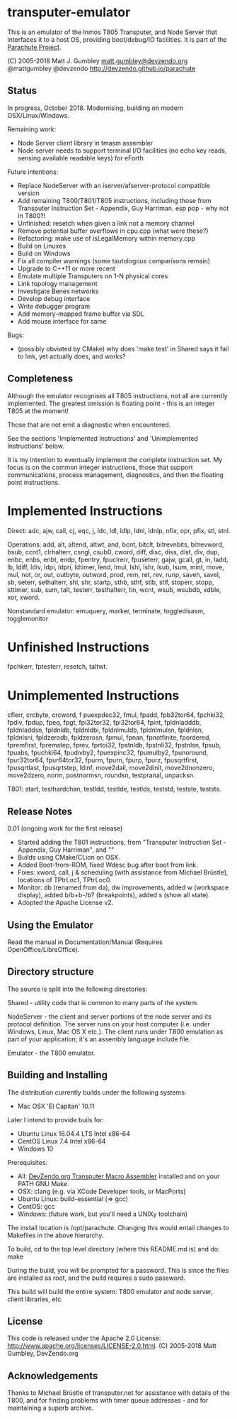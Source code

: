 transputer-emulator
===================
This is an emulator of the Inmos T805 Transputer, and Node Server that interfaces it
to a host OS, providing boot/debug/IO facilities. It is part of the
[Parachute Project](https://devzendo.github.io/parachute). 

(C) 2005-2018 Matt J. Gumbley
matt.gumbley@devzendo.org
@mattgumbley @devzendo
http://devzendo.github.io/parachute

Status
------
In progress, October 2018. Modernising, building on modern OSX/Linux/Windows.

Remaining work:
* Node Server client library in tmasm assembler
* Node server needs to support terminal I/O facilities (no echo key reads, sensing available readable keys) for eForth

Future intentions:
* Replace NodeServer with an iserver/afserver-protocol compatible version
* Add remaining T800/T801/T805 instructions, including those from Transputer Instruction Set - Appendix, Guy Harriman.
  esp pop - why not in T800?!
* Unfinished: resetch when given a link not a memory channel
* Remove potential buffer overflows in cpu.cpp (what were these?)
* Refactoring: make use of isLegalMemory within memory.cpp
* Build on Linuxes
* Build on Windows
* Fix all compiler warnings (some tautologous comparisons remain)
* Upgrade to C++11 or more recent
* Emulate multiple Transputers on 1-N physical cores
* Link topology management
* Investigate Benes networks
* Develop debug interface
* Write debugger program
* Add memory-mapped frame buffer via SDL
* Add mouse interface for same

Bugs:
* (possibly obviated by CMake) why does 'make test' in Shared says it fail to link, yet actually does, and works?

Completeness
------------
Although the emulator recognises all T805 instructions, not all are currently implemented.
The greatest omission is floating point - this is an integer T805 at the moment!

Those that are not emit a diagnostic when encountered.

See the sections 'Implemented Instructions' and 'Unimplemented Instructions' below.

It is my intention to eventually implement the complete instruction set. My focus is on the common integer instructions,
those that support communications, process management, diagnostics, and then the floating point instructions.

Implemented Instructions
========================
Direct:
adc, ajw, call, cj, eqc, j, ldc, ldl, ldlp, ldnl, ldnlp, nfix, opr, pfix, stl,
stnl.

Operations:
add, alt, altend, altwt, and, bcnt, bitclt, bitrevnbits, bitrevword, bsub,
ccnt1, clrhalterr, csngl, csub0, cword, diff, disc, diss, dist, div, dup, enbc,
enbs, enbt, endp, fpentry, fpuclrerr, fpuseterr, gajw, gcall, gt, in, ladd, lb,
ldiff, ldiv, ldpi, ldpri, ldtimer, lend, lmul, lshl, lshr, lsub, lsum, mint,
move, mul, not, or, out, outbyte, outword, prod, rem, ret, rev, runp, saveh,
savel, sb, seterr, sethalterr, shl, shr, startp, sthb, sthf, stlb, stlf,
stoperr, stopp, sttimer, sub, sum, talt, testerr, testhalterr, tin, wcnt, wsub,
wsubdb, xdble, xor, xword.

Nonstandard emulator:
emuquery, marker, terminate, toggledisasm, togglemonitor

Unfinished Instructions
=======================
fpchkerr, fptesterr, resetch, taltwt.

Unimplemented Instructions
==========================
cflerr, crcbyte, crcword, f puexpdec32, fmul, fpadd, fpb32tor64, fpchki32,
fpdiv, fpdup, fpeq, fpgt, fpi32tor32, fpi32tor64, fpint, fpldnladddb,
fpldnladdsn, fpldnldb, fpldnldbi, fpldnlmuldb, fpldnlmulsn, fpldnlsn,
fpldnlsni, fpldzerodb, fpldzerosn, fpmul, fpnan, fpnotfinite, fpordered,
fpremfirst, fpremstep, fprev, fprtoi32, fpstnldb, fpstnli32, fpstnlsn, fpsub,
fpuabs, fpuchki64, fpudivby2, fpuexpinc32, fpumulby2, fpunoround, fpur32tor64,
fpur64tor32, fpurm, fpurn, fpurp, fpurz, fpusqrtfirst, fpusqrtlast,
fpusqrtstep, ldinf, move2dall, move2dinit, move2dnonzero, move2dzero, norm,
postnormsn, roundsn, testpranal, unpacksn.

T801:
start, testhardchan, testldd, testlde, testlds, teststd, testste, teststs.



Release Notes
-------------
0.01 (ongoing work for the first release)
* Started adding the T801 instructions, from "Transputer Instruction Set - Appendix, Guy Harriman", and ""
* Builds using CMake/CLion on OSX.
* Added Boot-from-ROM, fixed Wdesc bug after boot from link.
* Fixes: xword, call, j & scheduling (with assistance from Michael Brüstle), locations of TPtrLoc1, TPtrLoc0.
* Monitor: db (renamed from da), dw improvements, added w (workspace display), added b/b+b-/b? (breakpoints),
  added s (show all state).
* Adopted the Apache License v2.


Using the Emulator
------------------
Read the manual in Documentation/Manual (Requires OpenOffice/LibreOffice).


Directory structure
-------------------
The source is split into the following directories:

Shared - utility code that is common to many parts of the system.

NodeServer - the client and server portions of the node server and its protocol
definition. The server runs on your host computer (i.e. under Windows, Linux,
Mac OS X etc.). The client runs under T800 emulation as part of your
application; it's an assembly language include file.

Emulator - the T800 emulator.


Building and Installing
-----------------------
The distribution currently builds under the following systems:
* Mac OSX 'El Capitan' 10.11

Later I intend to provide buils for:
* Ubuntu Linux 16.04.4 LTS Intel x86-64
* CentOS Linux 7.4 Intel x86-64
* Windows 10

Prerequisites:
- All: <a href="https://bitbucket.org/devzendo/transputer-macro-assembler">DevZendo.org
       Transputer Macro Assembler</a> installed and on your PATH
       GNU Make.
- OSX: clang (e.g. via XCode Developer tools, or MacPorts)
- Ubuntu Linux: build-essential (=> gcc)
- CentOS: gcc
- Windows: (future work, but you'll need a UNIXy toolchain)


The install location is /opt/parachute. Changing this would entail changes to
Makefiles in the above hierarchy.

To build, cd to the top level directory (where this README.md is) and do:
make

During the build, you will be prompted for a password. This is since the files
are installed as root, and the build requires a sudo password.

This build will build the entire system: T800 emulator and node
server, client libraries, etc.



License
-------
This code is released under the Apache 2.0 License: http://www.apache.org/licenses/LICENSE-2.0.html.
(C) 2005-2018 Matt Gumbley, DevZendo.org


Acknowledgements
----------------
Thanks to Michael Brüstle of transputer.net for assistance with details of the T800, and for finding problems with
timer queue addresses - and for maintaining a superb archive.


